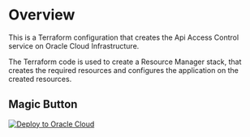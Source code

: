 # Overview
This is a Terraform configuration that creates the Api Access Control service on Oracle Cloud Infrastructure.

The Terraform code is used to create a Resource Manager stack, that creates the required resources and configures the application on the created resources.

## Magic Button 
[![Deploy to Oracle Cloud](https://oci-resourcemanager-plugin.plugins.oci.oraclecloud.com/latest/deploy-to-oracle-cloud.svg)](https://cloud.oracle.com/resourcemanager/stacks/create?zipUrl=https://github.com/oracle/terraform-provider-oci/raw/master/examples/zips/apiaccesscontrol.zip)
